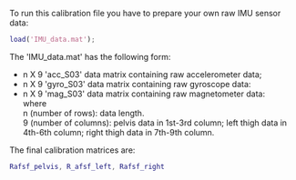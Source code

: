 To run this calibration file you have to prepare your own raw IMU sensor data:
```matlab
load('IMU_data.mat');
```
The 'IMU_data.mat' has the following form:    
* n X 9  'acc_S03' data matrix containing raw accelerometer data;   
* n X 9  'gyro_S03' data matrix containing raw gyroscope data:   
* n X 9  'mag_S03' data matrix containing raw magnetometer data:  
where  
n (number of rows): data length.    
9 (number of columns): pelvis data in 1st-3rd column; left thigh data in 4th-6th column; right thigh data in 7th-9th column.

The final calibration matrices are:
```matlab
Rafsf_pelvis, R_afsf_left, Rafsf_right
```  
